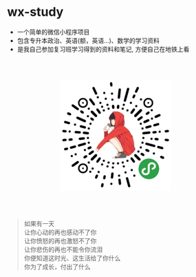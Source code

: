 # wx-study

* 一个简单的微信小程序项目
* 包含专升本政治、英语(额，英语...)、数学的学习资料
* 是我自己参加复习班学习得到的资料和笔记, 方便自己在地铁上看

<br/><br/>


<div align=center>
<img src="https://raw.githubusercontent.com/javaLuo/wx-study/master/assets/logo.jpg" />
</div>

<br/><br/>

> 如果有一天<br/>
> 让你心动的再也感动不了你<br/>
> 让你愤怒的再也激怒不了你<br/>
> 让你悲伤的再也不能令你流泪<br/>
> 你便知道这时光、这生活给了你什么<br/>
> 你为了成长，付出了什么